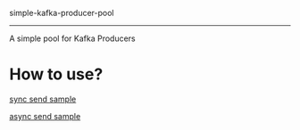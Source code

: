 simple-kafka-producer-pool
<hr>

A simple pool for Kafka Producers

<H1>How to use?</H1>

<a href="https://github.com/EdisonXu/simple-kafka-producer-pool/blob/master/src/test/java/com/edi/kafka/messages/MessageSenderPoolTest.java#L18">sync send sample</a>

<a href="https://github.com/EdisonXu/simple-kafka-producer-pool/blob/master/src/test/java/com/edi/kafka/messages/MessageSenderPoolTest.java#L63">async send sample</a>

